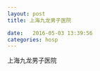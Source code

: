 ```yaml
--- 
layout: post 
title: 上海九龙男子医院

date:   2016-05-03 13:39:56 
categories: hosp 
--- 
```

   
上海九龙男子医院
